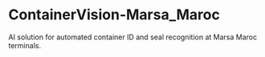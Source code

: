 # ContainerVision-Marsa_Maroc
AI solution for automated container ID and seal recognition at Marsa Maroc terminals.
